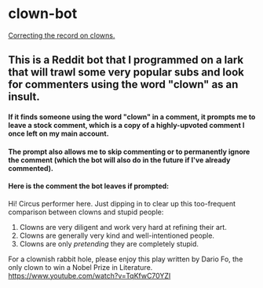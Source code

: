 # clown-bot
[Correcting the record on clowns.](https://www.reddit.com/user/clown_b0t/?sort=top)

## This is a Reddit bot that I programmed on a lark that will trawl some very popular subs and look for commenters using the word "clown" as an insult.

#### If it finds someone using the word "clown" in a comment, it prompts me to leave a stock comment, which is a copy of a highly-upvoted comment I once left on my main account.

#### The prompt also allows me to skip commenting or to permanently ignore the comment (which the bot will also do in the future if I've already commented).

#### Here is the comment the bot leaves if prompted:

Hi! Circus performer here. Just dipping in to clear up this too-frequent comparison between clowns and stupid people:
1. Clowns are very diligent and work very hard at refining their art.
2. Clowns are generally very kind and well-intentioned people.
3. Clowns are only *pretending* they are completely stupid.

For a clownish rabbit hole, please enjoy this play written by Dario Fo, the only clown to win a Nobel Prize in Literature. https://www.youtube.com/watch?v=TqKfwC70YZI

